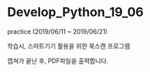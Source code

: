# Develop_Python_19_06
practice (2019/06/11 ~ 2019/06/21)

학습시, 스마트기기 활용을 위한 북스캔 프로그램

캡쳐가 끝난 후, PDF파일을 출력합니다.
